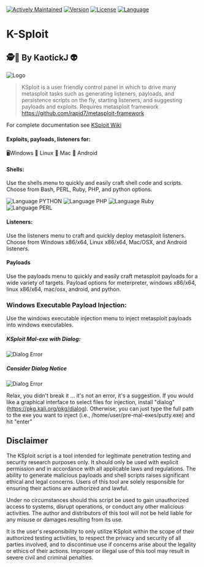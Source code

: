 [![Actively Maintained](https://img.shields.io/badge/Maintenance%20Level-Actively%20Maintained-green.svg)](https://gist.github.com/cheerfulstoic/d107229326a01ff0f333a1d3476e068d) [![Version](https://img.shields.io/github/v/release/kaotickj/K-Sploit?label=Version&color=green)](https://github.com/kaotickj/K-Sploit/releases/tag/v1.1) [![License](https://img.shields.io/github/license/kaotickj/K-Sploit?label=License&color=blue)](https://github.com/kaotickj/K-Sploit/blob/main/LICENSE) [![Language](https://img.shields.io/badge/Language-Shell-red.svg)](https://gist.github.com/cheerfulstoic/d107229326a01ff0f333a1d3476e068d)

# K-Sploit
## 🕵🔎 By KaotickJ 👽 

![Logo](https://kdgwebsolutions.com/assets/img/ksploit-main.png)

>KSploit is a user friendly control panel in which to drive many metasploit tasks such as generating listeners, payloads, and persistence scripts on the fly, starting listeners, and suggesting payloads and exploits. Requires metasploit framework https://github.com/rapid7/metasploit-framework

For complete documentation see [KSploit Wiki](https://github.com/kaotickj/K-Sploit/wiki)
>
#### Exploits, payloads, listeners for:
🖥Windows 🐧 Linux 🍎 Mac 🤖 Android
 
#### Shells:
Use the shells menu to quickly and easily craft shell code and scripts. Choose from Bash, PERL, Ruby, PHP, and python options.  
 
![Language PYTHON](https://img.shields.io/badge/Language-Python-green) ![Language PHP](https://img.shields.io/badge/Language-PHP%208-green) ![Language Ruby](https://img.shields.io/badge/Language-Ruby-green) ![Language PERL](https://img.shields.io/badge/Language-PERL-green)

#### Listeners:

Use the listeners menu to craft and quickly deploy metasploit listeners. Choose from Windows x86/x64, Linux x86/x64, Mac/OSX, and Android listeners.

#### Payloads

Use the payloads menu to quickly and easily craft metasploit payloads for a wide variety of targets. Payload options for meterpreter, windows x86/x64, linux x86/x64, mac/osx, android, and python.  

### Windows Executable Payload Injection:

Use the windows executable injection menu to inject metasploit payloads into windows executables.

##### KSploit Mal-exe with Dialog:
![Dialog Error](https://kdgwebsolutions.com/assets/img/ksploit-with-dialog.png)

##### Consider Dialog Notice
![Dialog Error](https://kdgwebsolutions.com/assets/img/ksploit-no-dialog.png)

Relax, you didn't break it ... it's not an error, it's a suggestion.  If you would like a graphical interface to select files for injection, install "dialog" (https://pkg.kali.org/pkg/dialog).  Otherwise, you can just type the full path to the exe you want to inject (i.e., /home/user/pre-mal-exes/putty.exe) and hit "enter"

## Disclaimer

The KSploit script is a tool intended for legitimate penetration testing and security research purposes only. It should only be used with explicit permission and in accordance with all applicable laws and regulations. The ability to generate malicious payloads and shell scripts raises significant ethical and legal concerns. Users of this tool are solely responsible for ensuring their actions are authorized and lawful.

Under no circumstances should this script be used to gain unauthorized access to systems, disrupt operations, or conduct any other malicious activities. The author and distributors of this tool will not be held liable for any misuse or damages resulting from its use.

It is the user's responsibility to only utilize KSploit within the scope of their authorized testing activities, to respect the privacy and security of all parties involved, and to discontinue use if concerns arise about the legality or ethics of their actions. Improper or illegal use of this tool may result in severe civil and criminal penalties.

 
